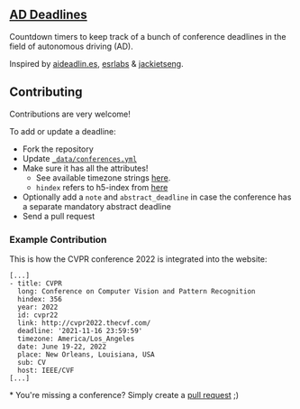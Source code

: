 ## [AD Deadlines](https://ad-deadlines.com)

Countdown timers to keep track of a bunch of conference deadlines in the field of autonomous driving (AD).

Inspired by [aideadlin.es](https://aideadlin.es/?sub=ML,CV,RO), [esrlabs](https://github.com/esrlabs/Conferences-for-Autonomous-Driving) & [jackietseng](https://jackietseng.github.io/conference_call_for_paper/conferences-with-ccf.html).

## Contributing

Contributions are very welcome!

To add or update a deadline:
- Fork the repository
- Update [`_data/conferences.yml`](https://github.com/daniel-bogdoll/ad-deadlines/blob/gh-pages/_data/conferences.yml)
- Make sure it has all the attributes!
    + See available timezone strings [here](https://momentjs.com/timezone/).
    + `hindex` refers to h5-index from [here](https://scholar.google.com/citations?view_op=top_venues&hl=en)
- Optionally add a `note` and `abstract_deadline` in case the conference has a separate mandatory abstract deadline
- Send a pull request

### Example Contribution
This is how the CVPR conference 2022 is integrated into the website:
```
[...]
- title: CVPR
  long: Conference on Computer Vision and Pattern Recognition
  hindex: 356
  year: 2022
  id: cvpr22
  link: http://cvpr2022.thecvf.com/
  deadline: '2021-11-16 23:59:59'
  timezone: America/Los_Angeles
  date: June 19-22, 2022
  place: New Orleans, Louisiana, USA
  sub: CV
  host: IEEE/CVF
[...]
```

\* You're missing a conference? Simply create a [pull request](https://github.com/daniel-bogdoll/ad-deadlines/blob/gh-pages/_data/conferences.yml) ;)

